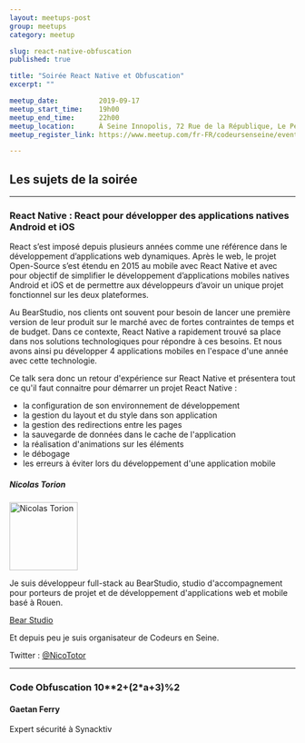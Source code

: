 ```yaml
---
layout: meetups-post
group: meetups
category: meetup

slug: react-native-obfuscation
published: true

title: "Soirée React Native et Obfuscation"
excerpt: ""

meetup_date:          2019-09-17
meetup_start_time:    19h00
meetup_end_time:      22h00
meetup_location:      À Seine Innopolis, 72 Rue de la République, Le Petit Quevilly
meetup_register_link: https://www.meetup.com/fr-FR/codeursenseine/events/264518078/

---
```


## Les sujets de la soirée

---

### React Native : React pour développer des applications natives Android et iOS

React s’est imposé depuis plusieurs années comme une référence dans le développement d’applications web dynamiques. Après le web, le projet Open-Source s’est étendu en 2015 au mobile avec React Native et avec pour objectif de simplifier le développement d’applications mobiles natives Android et iOS et de permettre aux développeurs d’avoir un unique projet fonctionnel sur les deux plateformes.

Au BearStudio, nos clients ont souvent pour besoin de lancer une première version de leur produit sur le marché avec de fortes contraintes de temps et de budget. Dans ce contexte, React Native a rapidement trouvé sa place dans nos solutions technologiques pour répondre à ces besoins. Et nous avons ainsi pu développer 4 applications mobiles en l'espace d'une année avec cette technologie.

Ce talk sera donc un retour d'expérience sur React Native et présentera tout ce qu'il faut connaitre pour démarrer un projet React Native :

* la configuration de son environnement de développement
* la gestion du layout et du style dans son application
* la gestion des redirections entre les pages
* la sauvegarde de données dans le cache de l'application
* la réalisation d'animations sur les éléments
* le débogage
* les erreurs à éviter lors du développement d'une application mobile


##### Nicolas Torion

<img src="https://lh6.googleusercontent.com/--S9SlgoTA5o/AAAAAAAAAAI/AAAAAAAAAAA/AGDgw-hSqZFanmUhqzYheKTif7oz-R9FIg/mo/photo.jpg" alt="Nicolas Torion" width="120" class="alignleft" />

Je suis développeur full-stack au BearStudio, studio d'accompagnement pour porteurs de projet et de développement d'applications web et mobile basé à Rouen.

[Bear Studio](https://www.bearstudio.fr/)

Et depuis peu je suis organisateur de Codeurs en Seine.


Twitter : [@NicoTotor](https://twitter.com/NicoTotor)

---

### Code Obfuscation 10\*\*2+(2\*a+3)%2

#### Gaetan Ferry

Expert sécurité à Synacktiv
